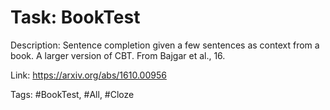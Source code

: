 Task: BookTest
===============
Description: Sentence completion given a few sentences as context from a book. A larger version of CBT. From Bajgar et al., 16. 

Link: https://arxiv.org/abs/1610.00956

Tags: #BookTest, #All, #Cloze

